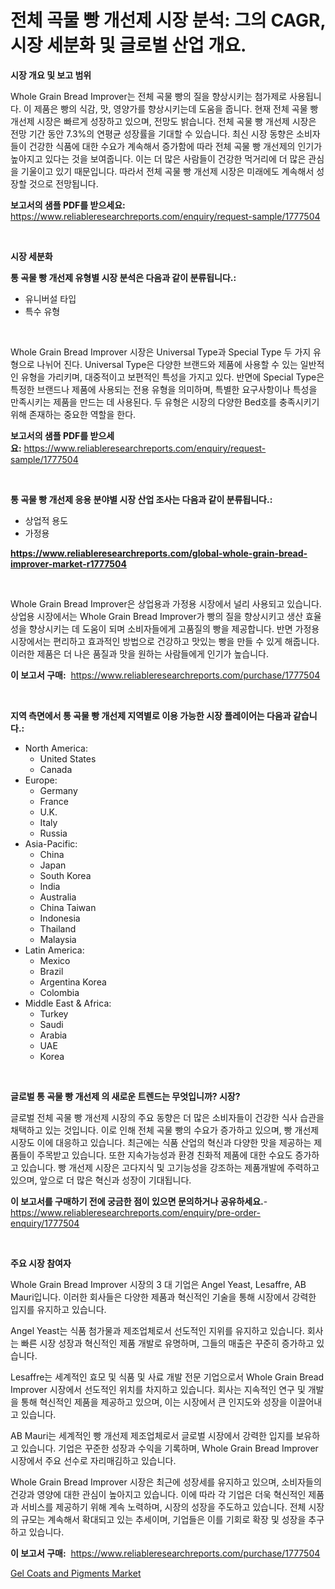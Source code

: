 <p><h1>전체 곡물 빵 개선제 시장 분석: 그의 CAGR, 시장 세분화 및 글로벌 산업 개요.</h1></p><p><strong>시장 개요 및 보고 범위</strong></p>
<p><p>Whole Grain Bread Improver는 전체 곡물 빵의 질을 향상시키는 첨가제로 사용됩니다. 이 제품은 빵의 식감, 맛, 영양가를 향상시키는데 도움을 줍니다. 현재 전체 곡물 빵 개선제 시장은 빠르게 성장하고 있으며, 전망도 밝습니다. 전체 곡물 빵 개선제 시장은 전망 기간 동안 7.3%의 연평균 성장률을 기대할 수 있습니다. 최신 시장 동향은 소비자들이 건강한 식품에 대한 수요가 계속해서 증가함에 따라 전체 곡물 빵 개선제의 인기가 높아지고 있다는 것을 보여줍니다. 이는 더 많은 사람들이 건강한 먹거리에 더 많은 관심을 기울이고 있기 때문입니다. 따라서 전체 곡물 빵 개선제 시장은 미래에도 계속해서 성장할 것으로 전망됩니다.</p></p>
<p><strong>보고서의 샘플 PDF를 받으세요:</strong> <a href="https://www.reliableresearchreports.com/enquiry/request-sample/1777504">https://www.reliableresearchreports.com/enquiry/request-sample/1777504</a></p>
<p>&nbsp;</p>
<p><strong>시장 세분화</strong></p>
<p><strong>통 곡물 빵 개선제 유형별 시장 분석은 다음과 같이 분류됩니다.:</strong></p>
<p><ul><li>유니버설 타입</li><li>특수 유형</li></ul></p>
<p>&nbsp;</p>
<p><p>Whole Grain Bread Improver 시장은 Universal Type과 Special Type 두 가지 유형으로 나뉘어 진다. Universal Type은 다양한 브랜드와 제품에 사용할 수 있는 일반적인 유형을 가리키며, 대중적이고 보편적인 특성을 가지고 있다. 반면에 Special Type은 특정한 브랜드나 제품에 사용되는 전용 유형을 의미하며, 특별한 요구사항이나 특성을 만족시키는 제품을 만드는 데 사용된다. 두 유형은 시장의 다양한 Bed호를 충족시키기 위해 존재하는 중요한 역할을 한다.</p></p>
<p><strong>보고서의 샘플 PDF를 받으세요:</strong>&nbsp;<a href="https://www.reliableresearchreports.com/enquiry/request-sample/1777504">https://www.reliableresearchreports.com/enquiry/request-sample/1777504</a></p>
<p>&nbsp;</p>
<p><strong> 통 곡물 빵 개선제 응용 분야별 시장 산업 조사는 다음과 같이 분류됩니다.:</strong></p>
<p><ul><li>상업적 용도</li><li>가정용</li></ul></p>
<p><strong><a href="https://www.reliableresearchreports.com/global-whole-grain-bread-improver-market-r1777504">https://www.reliableresearchreports.com/global-whole-grain-bread-improver-market-r1777504</a></strong></p>
<p>&nbsp;</p>
<p><p>Whole Grain Bread Improver은 상업용과 가정용 시장에서 널리 사용되고 있습니다. 상업용 시장에서는 Whole Grain Bread Improver가 빵의 질을 향상시키고 생산 효율성을 향상시키는 데 도움이 되며 소비자들에게 고품질의 빵을 제공합니다. 반면 가정용 시장에서는 편리하고 효과적인 방법으로 건강하고 맛있는 빵을 만들 수 있게 해줍니다. 이러한 제품은 더 나은 품질과 맛을 원하는 사람들에게 인기가 높습니다.</p></p>
<p><strong>이 보고서 구매:</strong>&nbsp; <a href="https://www.reliableresearchreports.com/purchase/1777504">https://www.reliableresearchreports.com/purchase/1777504</a></p>
<p>&nbsp;</p>
<p><strong>지역 측면에서 통 곡물 빵 개선제 지역별로 이용 가능한 시장 플레이어는 다음과 같습니다.:</strong></p>
<p><ul>
    <li>
        North America:
        <ul>
            <li>United States</li>
            <li>Canada</li>
        </ul>
    </li>
    <li>
        Europe:
        <ul>
            <li>Germany</li>
            <li>France</li>
            <li>U.K.</li>
            <li>Italy</li>
            <li>Russia</li>
        </ul>
    </li>
    <li>
        Asia-Pacific:
        <ul>
            <li>China</li>
            <li>Japan</li>
            <li>South Korea</li>
            <li>India</li>
            <li>Australia</li>
            <li>China Taiwan</li>
            <li>Indonesia</li>
            <li>Thailand</li>
            <li>Malaysia</li>
        </ul>
    </li>
    <li>
        Latin America:
        <ul>
            <li>Mexico</li>
            <li>Brazil</li>
            <li>Argentina Korea</li>
            <li>Colombia</li>
        </ul>
    </li>
    <li>
        Middle East & Africa:
        <ul>
            <li>Turkey</li>
            <li>Saudi</li>
            <li>Arabia</li>
            <li>UAE</li>
            <li>Korea</li>
        </ul>
    </li>
    </ul></p>
<p>&nbsp;</p>
<p><strong>글로벌 통 곡물 빵 개선제 의 새로운 트렌드는 무엇입니까? 시장?</strong></p>
<p><p>글로벌 전체 곡물 빵 개선제 시장의 주요 동향은 더 많은 소비자들이 건강한 식사 습관을 채택하고 있는 것입니다. 이로 인해 전체 곡물 빵의 수요가 증가하고 있으며, 빵 개선제 시장도 이에 대응하고 있습니다. 최근에는 식품 산업의 혁신과 다양한 맛을 제공하는 제품들이 주목받고 있습니다. 또한 지속가능성과 환경 친화적 제품에 대한 수요도 증가하고 있습니다. 빵 개선제 시장은 고다지식 및 고기능성을 강조하는 제품개발에 주력하고 있으며, 앞으로 더 많은 혁신과 성장이 기대됩니다.</p></p>
<p><strong>이 보고서를 구매하기 전에 궁금한 점이 있으면 문의하거나 공유하세요.</strong>- <a href="https://www.reliableresearchreports.com/enquiry/pre-order-enquiry/1777504">https://www.reliableresearchreports.com/enquiry/pre-order-enquiry/1777504</a></p>
<p>&nbsp;</p>
<p><strong>주요 시장 참여자</strong></p>
<p><p>Whole Grain Bread Improver 시장의 3 대 기업은 Angel Yeast, Lesaffre, AB Mauri입니다. 이러한 회사들은 다양한 제품과 혁신적인 기술을 통해 시장에서 강력한 입지를 유지하고 있습니다.</p><p>Angel Yeast는 식품 첨가물과 제조업체로서 선도적인 지위를 유지하고 있습니다. 회사는 빠른 시장 성장과 혁신적인 제품 개발로 유명하며, 그들의 매출은 꾸준히 증가하고 있습니다.</p><p>Lesaffre는 세계적인 효모 및 식품 및 사료 개발 전문 기업으로서 Whole Grain Bread Improver 시장에서 선도적인 위치를 차지하고 있습니다. 회사는 지속적인 연구 및 개발을 통해 혁신적인 제품을 제공하고 있으며, 이는 시장에서 큰 인지도와 성장을 이끌어내고 있습니다.</p><p>AB Mauri는 세계적인 빵 개선제 제조업체로서 글로벌 시장에서 강력한 입지를 보유하고 있습니다. 기업은 꾸준한 성장과 수익을 기록하며, Whole Grain Bread Improver 시장에서 주요 선수로 자리매김하고 있습니다.</p><p>Whole Grain Bread Improver 시장은 최근에 성장세를 유지하고 있으며, 소비자들의 건강과 영양에 대한 관심이 높아지고 있습니다. 이에 따라 각 기업은 더욱 혁신적인 제품과 서비스를 제공하기 위해 계속 노력하며, 시장의 성장을 주도하고 있습니다. 전체 시장의 규모는 계속해서 확대되고 있는 추세이며, 기업들은 이를 기회로 확장 및 성장을 추구하고 있습니다.</p></p>
<p><strong>이 보고서 구매:</strong>&nbsp;&nbsp;<a href="https://www.reliableresearchreports.com/purchase/1777504">https://www.reliableresearchreports.com/purchase/1777504</a></p>
<p><p><a href="https://changeable-paste-463.notion.site/Gel-Coats-and-Pigments-Market-The-Key-To-Successful-Business-Strategy-Forecast-Till-2031-e9cb62f17ef241ad9324590621e934f6">Gel Coats and Pigments Market</a></p></p>